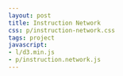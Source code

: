 ```yaml
---
layout: post
title: Instruction Network
css: p/instruction-network.css
tags: project
javascript: 
- l/d3.min.js
- p/instruction.network.js
---
```

<div id="svg"></div>